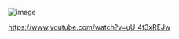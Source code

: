 ![image](https://github.com/cnon06/react-tip-calculator/assets/59291488/941c513d-eb5d-4c84-a921-c4086c17d353)

https://www.youtube.com/watch?v=uU_4t3xREJw


